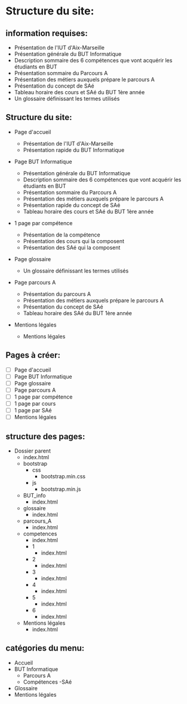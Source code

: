 # Structure du site:

## information requises:
- Présentation de l'IUT d'Aix-Marseille
- Présentation générale du BUT Informatique
- Description sommaire des 6 compétences que vont acquérir les étudiants en BUT
- Présentation sommaire du Parcours A 
- Présentation des métiers auxquels prépare le parcours A
- Présentation du concept de SAé
- Tableau horaire des cours et SAé du BUT 1ère année 
- Un glossaire définissant les termes utilisés

## Structure du site:
- Page d'accueil
    - Présentation de l'IUT d'Aix-Marseille
    - Présentation rapide du BUT Informatique

- Page BUT Informatique
    - Présentation générale du BUT Informatique
    - Description sommaire des 6 compétences que vont acquérir les étudiants en BUT
    - Présentation sommaire du Parcours A 
    - Présentation des métiers auxquels prépare le parcours A
    - Présentation rapide du concept de SAé
    - Tableau horaire des cours et SAé du BUT 1ère année

- 1 page par compétence
    - Présentation de la compétence
    - Présentation des cours qui la composent
    - Présentation des SAé qui la composent

- Page glossaire
    - Un glossaire définissant les termes utilisés

- Page parcours A
    - Présentation du parcours A
    - Présentation des métiers auxquels prépare le parcours A
    - Présentation du concept de SAé
    - Tableau horaire des SAé du BUT 1ère année

- Mentions légales
    - Mentions légales

## Pages à créer:
- [ ] Page d'accueil
- [ ] Page BUT Informatique
- [ ] Page glossaire
- [ ] Page parcours A
- [ ] 1 page par compétence
- [ ] 1 page par cours
- [ ] 1 page par SAé
- [ ] Mentions légales

## structure des pages:
- Dossier parent
    - index.html
    - bootstrap
        - css
            - bootstrap.min.css
        - js
            - bootstrap.min.js
    - BUT_info
        - index.html
    - glossaire
        - index.html
    - parcours_A
        - index.html
    - competences
        - index.html
        - 1
            - index.html
        - 2
            - index.html
        - 3
            - index.html
        - 4
            - index.html
        - 5
            - index.html
        - 6
            - index.html
    - Mentions légales
        - index.html


## catégories du menu:
- Accueil
- BUT Informatique
    - Parcours A
    - Compétences
    -SAé
- Glossaire
- Mentions légales